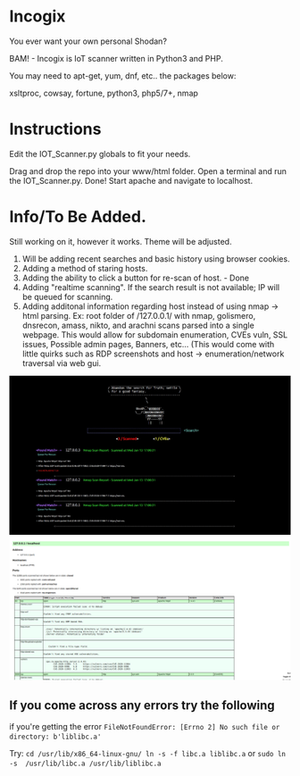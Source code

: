 # Incogix
You ever want your own personal Shodan?

BAM! - Incogix is IoT scanner written in Python3 and PHP. 

You may need to apt-get, yum, dnf, etc.. the packages below: 

xsltproc, cowsay, fortune, python3, php5/7+, nmap

# Instructions

Edit the IOT_Scanner.py globals to fit your needs.

Drag and drop the repo into your www/html folder. Open a terminal and run the IOT_Scanner.py. Done!
Start apache and navigate to localhost.

# Info/To Be Added.

Still working on it, however it works. Theme will be adjusted. 

1. Will be adding recent searches and basic history using browser cookies.
2. Adding a method of staring hosts.
3. Adding the ability to click a button for re-scan of host. - Done
4. Adding "realtime scanning". If the search result is not available; IP will be queued for scanning.
5. Adding additonal information regarding host instead of using nmap -> html parsing. Ex: root folder of /127.0.0.1/ with nmap, golismero, dnsrecon, amass, nikto, and arachni scans parsed into a single webpage. This would allow for subdomain enumeration, CVEs vuln, SSL issues, Possible admin pages, Banners, etc... (This would come with little quirks such as RDP screenshots and host -> enumeration/network traversal via web gui. 


![Alt text](https://github.com/X1pe0/Incogix/blob/main/images/rescan.jpg "Image")
![Alt text](https://github.com/X1pe0/Incogix/blob/main/images/Screenshot%20at%202021-01-12%2016-41-12.png "Image")

## If you come across any errors try the following

if you're getting the error `FileNotFoundError: [Errno 2] No such file or directory: b'liblibc.a'`

Try: `cd /usr/lib/x86_64-linux-gnu/
ln -s -f libc.a liblibc.a`
or `sudo ln -s  /usr/lib/libc.a /usr/lib/liblibc.a`
